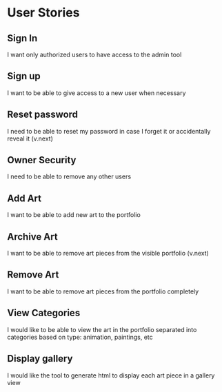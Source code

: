# User Stories

## Sign In
I want only authorized users to have access to the admin tool

## Sign up
I want to be able to give access to a new user when necessary

## Reset password
I need to be able to reset my password in case I forget it or accidentally reveal it
(v.next)

## Owner Security
I need to be able to remove any other users

## Add Art
I want to be able to add new art to the portfolio

## Archive Art
I want to be able to remove art pieces from the visible portfolio
(v.next)

## Remove Art
I want to be able to remove art pieces from the portfolio completely

## View Categories
I would like to be able to view the art in the portfolio separated into categories based on type: animation, paintings, etc

## Display gallery 
I would like the tool to generate html to display each art piece in a gallery view
